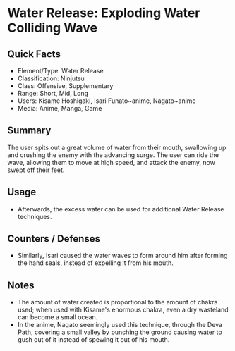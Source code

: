 # Water Release: Exploding Water Colliding Wave

## Quick Facts
- Element/Type: Water Release
- Classification: Ninjutsu
- Class: Offensive, Supplementary
- Range: Short, Mid, Long
- Users: Kisame Hoshigaki, Isari Funato~anime, Nagato~anime
- Media: Anime, Manga, Game

## Summary
The user spits out a great volume of water from their mouth, swallowing up and crushing the enemy with the advancing surge. The user can ride the wave, allowing them to move at high speed, and attack the enemy, now swept off their feet.

## Usage
- Afterwards, the excess water can be used for additional Water Release techniques.

## Counters / Defenses
- Similarly, Isari caused the water waves to form around him after forming the hand seals, instead of expelling it from his mouth.

## Notes
- The amount of water created is proportional to the amount of chakra used; when used with Kisame's enormous chakra, even a dry wasteland can become a small ocean.
- In the anime, Nagato seemingly used this technique, through the Deva Path, covering a small valley by punching the ground causing water to gush out of it instead of spewing it out of his mouth.
